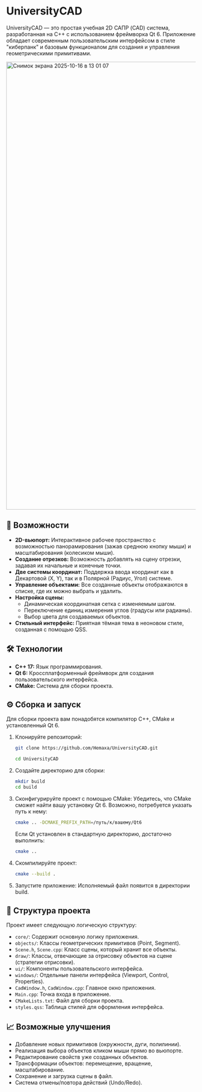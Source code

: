 # UniversityCAD

UniversityCAD — это простая учебная 2D САПР (CAD) система, разработанная на C++ с использованием фреймворка Qt 6. Приложение обладает современным пользовательским интерфейсом в стиле "киберпанк" и базовым функционалом для создания и управления геометрическими примитивами.

<img width="1840" height="1191" alt="Снимок экрана 2025-10-16 в 13 01 07" src="https://github.com/user-attachments/assets/3a639c3c-8090-4acf-a47b-c8c48b65b7e7" />

## 🚀 Возможности
- **2D-вьюпорт:** Интерактивное рабочее пространство с возможностью панорамирования (зажав среднюю кнопку мыши) и масштабирования (колесиком мыши).
- **Создание отрезков:** Возможность добавлять на сцену отрезки, задавая их начальные и конечные точки.
- **Две системы координат:** Поддержка ввода координат как в Декартовой (X, Y), так и в Полярной (Радиус, Угол) системе.
- **Управление объектами:** Все созданные объекты отображаются в списке, где их можно выбрать и удалить.
- **Настройка сцены:**
  - Динамическая координатная сетка с изменяемым шагом.
  - Переключение единиц измерения углов (градусы или радианы).
  - Выбор цвета для создаваемых объектов.
- **Стильный интерфейс:** Приятная тёмная тема в неоновом стиле, созданная с помощью QSS.

## 🛠️ Технологии
- **C++ 17:** Язык программирования.
- **Qt 6:** Кроссплатформенный фреймворк для создания пользовательского интерфейса.
- **CMake:** Система для сборки проекта.

## ⚙️ Сборка и запуск
Для сборки проекта вам понадобятся компилятор C++, CMake и установленный Qt 6.

1. Клонируйте репозиторий:
   ```sh
   git clone https://github.com/Hemaxa/UniversityCAD.git

   cd UniversityCAD
   ```
2. Создайте директорию для сборки:
   ```sh
   mkdir build
   cd build
   ```
3. Сконфигурируйте проект с помощью CMake:
   Убедитесь, что CMake сможет найти вашу установку Qt 6. Возможно, потребуется указать путь к нему:
   ```sh
   cmake .. -DCMAKE_PREFIX_PATH=/путь/к/вашему/Qt6
   ```
   Если Qt установлен в стандартную директорию, достаточно выполнить:
   ```sh
   cmake ..
   ```
4. Скомпилируйте проект:
   ```sh
   cmake --build .
   ```
5. Запустите приложение:
   Исполняемый файл появится в директории build.

## 📂 Структура проекта
Проект имеет следующую логическую структуру:
- `core/`: Содержит основную логику приложения.
- `objects/`: Классы геометрических примитивов (Point, Segment).
- `Scene.h`, `Scene.cpp`: Класс сцены, который хранит все объекты.
- `draw/`: Классы, отвечающие за отрисовку объектов на сцене (стратегии отрисовки).
- `ui/`: Компоненты пользовательского интерфейса.
- `windows/`: Отдельные панели интерфейса (Viewport, Control, Properties).
- `CadWindow.h`, `CadWindow.cpp`: Главное окно приложения.
- `Main.cpp`: Точка входа в приложение.
- `CMakeLists.txt`: Файл для сборки проекта.
- `styles.qss`: Таблица стилей для оформления интерфейса.

## 📈 Возможные улучшения
- Добавление новых примитивов (окружности, дуги, полилинии).
- Реализация выбора объектов кликом мыши прямо во вьюпорте.
- Редактирование свойств уже созданных объектов.
- Трансформации объектов: перемещение, вращение, масштабирование.
- Сохранение и загрузка сцены в файл.
- Система отмены/повтора действий (Undo/Redo).
